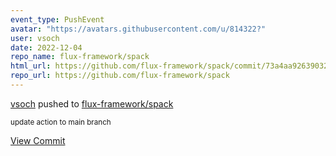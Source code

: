 ```yaml
---
event_type: PushEvent
avatar: "https://avatars.githubusercontent.com/u/814322?"
user: vsoch
date: 2022-12-04
repo_name: flux-framework/spack
html_url: https://github.com/flux-framework/spack/commit/73a4aa92639032b90d3843229ae22054aa7953ef
repo_url: https://github.com/flux-framework/spack
---
```


<a href='https://github.com/vsoch' target='_blank'>vsoch</a> pushed to <a href='https://github.com/flux-framework/spack' target='_blank'>flux-framework/spack</a>

<small>update action to main branch</small>

<a href='https://github.com/flux-framework/spack/commit/73a4aa92639032b90d3843229ae22054aa7953ef' target='_blank'>View Commit</a>